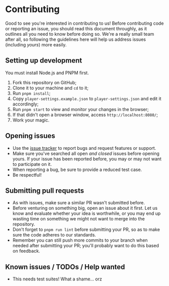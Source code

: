 # Contributing

Good to see you're interested in contributing to us! Before contributing code
or reporting an issue, you should read this document throughly, as it outlines
all you need to know before doing so. We're a really small team after all, so
following the guidelines here will help us address issues (including _yours_)
more easily.

## Setting up development

You must install Node.js and PNPM first.

1.  Fork this repository on GitHub;
2.  Clone it to your machine and `cd` to it;
3.  Run `pnpm install`;
4.  Copy `player-settings.example.json` to `player-settings.json` and edit
    it accordingly;
5.  Run `pnpm start` to view and monitor your changes in the browser;
6.  If that didn't open a browser window, access `http://localhost:8080/`;
7.  Work your magic.

## Opening issues

-   Use the [issue tracker][1] to report bugs and request features or support.
-   Make sure you've searched all open _and closed_ issues before opening yours.
    If your issue has been reported before, you may or may not want to
    participate on it.
-   When reporting a bug, be sure to provide a reduced test case.
-   Be respectful!

[1]: https://github.com/radiojhero/players/issues

## Submitting pull requests

-   As with issues, make sure a similar PR wasn't submitted before.
-   Before venturing on something big, open an issue about it first. Let us know
    and evaluate whether your idea is worthwhile, or you may end up wasting time
    on something we might not want to merge into the repository.
-   Don't forget to `pnpm run lint` before submitting your PR, so as to make 
    sure the code adheres to our standards.
-   Remember you can still push more commits to your branch when needed after
    submitting your PR; you'll probably want to do this based on feedback.

## Known issues / TODOs / Help wanted

-   This needs test suites! What a shame... orz
